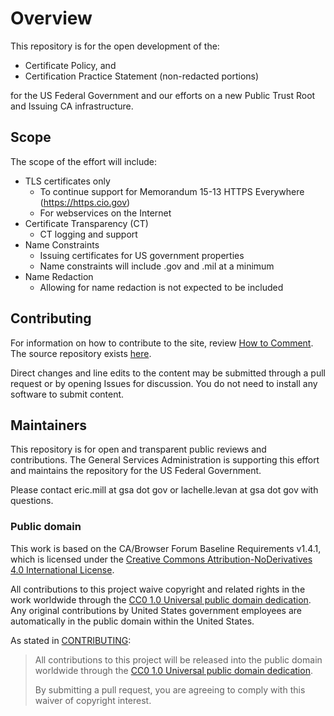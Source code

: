 # Overview
This repository is for the open development of the:

* Certificate Policy, and
* Certification Practice Statement (non-redacted portions)

for the US Federal Government and our efforts on a new Public Trust Root and Issuing CA infrastructure. 

## Scope
The scope of the effort will include:

* TLS certificates only
  * To continue support for Memorandum 15-13 HTTPS Everywhere (https://https.cio.gov)
  * For webservices on the Internet
* Certificate Transparency (CT)
  * CT logging and support 
* Name Constraints
  * Issuing certificates for US government properties
  * Name constraints will include .gov and .mil at a minimum
* Name Redaction
  * Allowing for name redaction is not expected to be included

## Contributing

For information on how to contribute to the site, review [How to Comment](HOWTOCOMMENT.md/). The source repository exists [here](https://github.com/uspki/policies/).

Direct changes and line edits to the content may be submitted through a pull request or by opening Issues for discussion. You do not need to install any software to submit content.

## Maintainers

This repository is for open and transparent public reviews and contributions.  The General Services Administration is supporting this effort and maintains the repository for the US Federal Government.

Please contact eric.mill at gsa dot gov or lachelle.levan at gsa dot gov with questions.

### Public domain

This work is based on the CA/Browser Forum Baseline Requirements v1.4.1,  which is licensed under the [Creative Commons Attribution-NoDerivatives 4.0 International License](https://creativecommons.org/licenses/by-nd/4.0/).

All contributions to this project waive copyright and related rights in the work worldwide through the [CC0 1.0 Universal public domain dedication](https://creativecommons.org/publicdomain/zero/1.0/.). Any original contributions by United States government employees are automatically in the public domain within the United States.

As stated in [CONTRIBUTING](CONTRIBUTING.md):

> All contributions to this project will be released into the public domain  worldwide through the [CC0 1.0 Universal public domain dedication](https://creativecommons.org/publicdomain/zero/1.0/).
>
> By submitting a pull request, you are agreeing to comply with this waiver of copyright interest.
